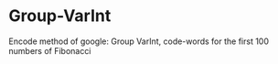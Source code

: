 # Group-VarInt
Encode method of google: Group VarInt, code-words for the first 100 numbers of Fibonacci
